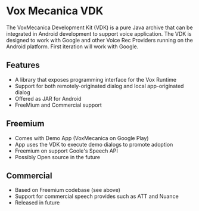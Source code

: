 # Vox Mecanica VDK #
The VoxMecanica Development Kit (VDK) is a pure Java archive that can be integrated in Android development to support voice application.  The VDK is designed to work with Google and other Voice Rec Providers running on the Android platform.  First iteration will work with Google.

## Features ##
* A library that exposes programming interface for the Vox Runtime
* Support for both remotely-originated dialog and local app-originated dialog
* Offered as JAR for Android
* FreeMium and Commercial support

## Freemium ##
* Comes with Demo App (VoxMecanica on Google Play)
* App uses the VDK to execute demo dialogs to promote adoption
* Freemium on support Goole's Speech API
* Possibly Open source in the future

## Commercial ##
* Based on Freemium codebase (see above)
* Support for commercial speech provides such as ATT and Nuance
* Released in future